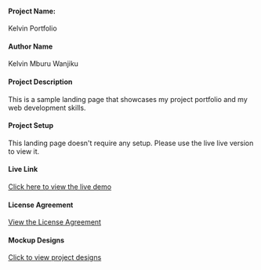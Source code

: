 #### Project Name:

Kelvin Portfolio

#### Author Name

Kelvin Mburu Wanjiku

#### Project Description

This is a sample landing page that showcases my project portfolio and my web development skills.

#### Project Setup

This landing page doesn't require any setup. Please use the live live version to view it.

#### Live Link

[Click here to view the live demo](https://kelvinmburu.github.io/Kelvin-Portfolio/)

#### License Agreement

[View the License Agreement](LICENSE)

#### Mockup Designs

[Click to view project designs](link)
